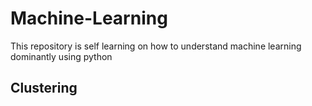 # Machine-Learning
This repository is self learning on how to understand machine learning dominantly using python

## Clustering
